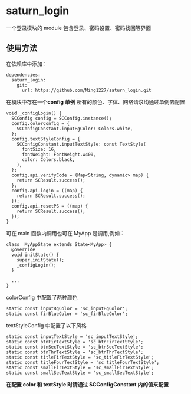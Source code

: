 # saturn_login

一个登录模块的 module
包含登录、密码设置、密码找回等界面

## 使用方法

在依赖库中添加：

```
dependencies:
  saturn_login:
    git:
      url: https://github.com/Ming1227/saturn_login.git
```

在模块中存在一个**config 单例**
所有的颜色、字体、网络请求均通过单例去配置

```
void _configLogin() {
  SCConfig config = SCConfig.instance();
  config.colorConfig = {
    SCConfigConstant.inputBgColor: Colors.white,
  };
  config.textStyleConfig = {
    SCConfigConstant.inputTextStyle: const TextStyle(
      fontSize: 16,
      fontWeight: FontWeight.w400,
      color: Colors.black,
    ),
  };
  config.api.verifyCode = (Map<String, dynamic> map) {
    return SCResult.success();
  };
  config.api.login = ((map) {
    return SCResult.success();
  });
  config.api.resetPS = ((map) {
    return SCResult.success();
  });
}
```

可在 main 函数内调用也可在 MyApp 是调用,例如：

```
class _MyAppState extends State<MyApp> {
  @override
  void initState() {
    super.initState();
    _configLogin();
  }

  ...
}
```

colorConfig 中配置了两种颜色

```
static const inputBgColor = 'sc_inputBgColor';
static const firBlueColor = 'sc_firBlueColor';

```

textStyleConfig 中配置了以下风格

```
static const inputTextStyle = 'sc_inputTextStyle';
static const btnFirTextStyle = 'sc_btnFirTextStyle';
static const btnSecTextStyle = 'sc_btnSecTextStyle';
static const btnThrTextStyle = 'sc_btnThrTextStyle';
static const titleFirTextStyle = 'sc_titleFirTextStyle';
static const titleFourTextStyle = 'sc_titleFourTextStyle';
static const smallFirTextStyle = 'sc_smallFirTextStyle';
static const smallSecTextStyle = 'sc_smallSecTextStyle';
```

**在配置 color 和 textStyle 时请通过 SCConfigConstant 内的值来配置**
